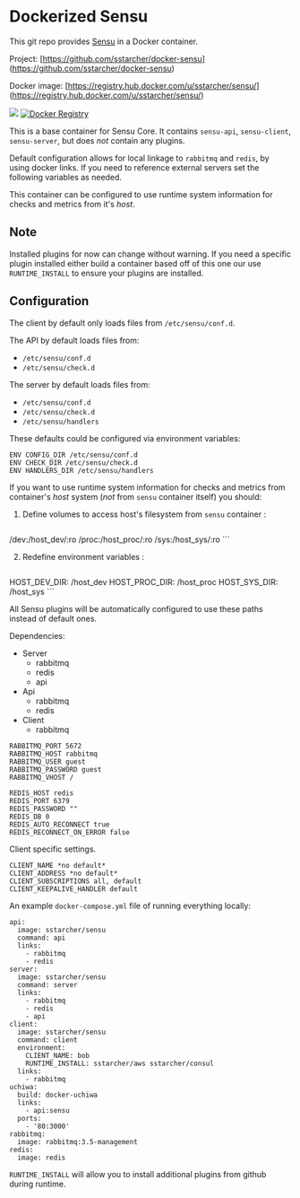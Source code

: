Dockerized Sensu
================

This git repo provides [Sensu](https://sensuapp.org/) in a Docker container.

Project: [https://github.com/sstarcher/docker-sensu]
(https://github.com/sstarcher/docker-sensu)

Docker image: [https://registry.hub.docker.com/u/sstarcher/sensu/]
(https://registry.hub.docker.com/u/sstarcher/sensu/)

[![](https://badge.imagelayers.io/sstarcher/sensu:latest.svg)](https://imagelayers.io/?images=sstarcher/sensu:latest 'Get your own badge on imagelayers.io')
[![Docker Registry](https://img.shields.io/docker/pulls/sstarcher/sensu.svg)](https://registry.hub.docker.com/u/sstarcher/sensu)&nbsp;

This is a base container for Sensu Core. It contains `sensu-api`, `sensu-client`, `sensu-server`, but does *not* contain any plugins.

Default configuration allows for local linkage to `rabbitmq` and `redis`, by using docker links. If you need to reference external servers set the following variables as needed.

This container can be configured to use runtime system information for checks and metrics from it's *host*.


## Note

Installed plugins for now can change without warning. If you need a specific plugin installed either build a container based off of this one our use `RUNTIME_INSTALL` to ensure your plugins are installed.


## Configuration

The client by default only loads files from `/etc/sensu/conf.d`.

The API by default loads files from:

- `/etc/sensu/conf.d`
- `/etc/sensu/check.d`

The server by default loads files from:

- `/etc/sensu/conf.d`
- `/etc/sensu/check.d`
- `/etc/sensu/handlers`

These defaults could be configured via environment variables:

```
ENV CONFIG_DIR /etc/sensu/conf.d
ENV CHECK_DIR /etc/sensu/check.d
ENV HANDLERS_DIR /etc/sensu/handlers
```

If you want to use runtime system information for checks and metrics from container's *host* system (*not* from `sensu` container itself) you should:

1. Define volumes to access host's filesystem from `sensu` container :

	```
  /dev:/host_dev/:ro
  /proc:/host_proc/:ro
  /sys:/host_sys/:ro
	```

2. Redefine environment variables :

	```
  HOST_DEV_DIR: /host_dev
  HOST_PROC_DIR: /host_proc
  HOST_SYS_DIR: /host_sys
	```

All Sensu plugins will be automatically configured to use these paths instead of default ones.


Dependencies:
  - Server
    - rabbitmq
    - redis
    - api
  - Api
    - rabbitmq
    - redis
  - Client
    - rabbitmq


```
RABBITMQ_PORT 5672
RABBITMQ_HOST rabbitmq
RABBITMQ_USER guest
RABBITMQ_PASSWORD guest
RABBITMQ_VHOST /

REDIS_HOST redis
REDIS_PORT 6379
REDIS_PASSWORD ""
REDIS_DB 0
REDIS_AUTO_RECONNECT true
REDIS_RECONNECT_ON_ERROR false
```

Client specific settings.

```
CLIENT_NAME *no default*
CLIENT_ADDRESS *no default*
CLIENT_SUBSCRIPTIONS all, default
CLIENT_KEEPALIVE_HANDLER default
```


An example `docker-compose.yml` file of running everything locally:

```
api:
  image: sstarcher/sensu
  command: api
  links:
    - rabbitmq
    - redis
server:
  image: sstarcher/sensu
  command: server
  links:
    - rabbitmq
    - redis
    - api
client:
  image: sstarcher/sensu
  command: client
  environment:
    CLIENT_NAME: bob
    RUNTIME_INSTALL: sstarcher/aws sstarcher/consul
  links:
    - rabbitmq
uchiwa:
  build: docker-uchiwa
  links:
    - api:sensu
  ports:
    - '80:3000'
rabbitmq:
  image: rabbitmq:3.5-management
redis:
  image: redis
```

`RUNTIME_INSTALL` will allow you to install additional plugins from github during runtime.

